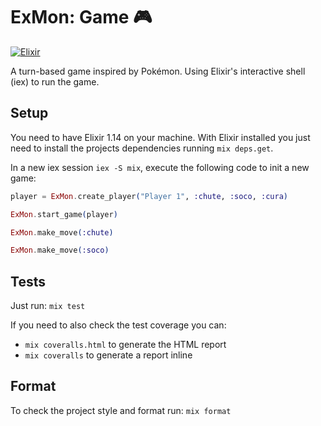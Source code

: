 # ExMon: Game 🎮
[![Elixir][Elixir-icon]][Elixir-url]

A turn-based game inspired by Pokémon. Using Elixir's interactive shell (iex) to run the game.

## Setup

You need to have Elixir 1.14 on your machine. With Elixir installed you just need to install the projects dependencies running `mix deps.get`.

In a new iex session `iex -S mix`, execute the following code to init a new game:

```elixir
player = ExMon.create_player("Player 1", :chute, :soco, :cura)

ExMon.start_game(player)

ExMon.make_move(:chute)

ExMon.make_move(:soco)
```

## Tests

Just run: `mix test`

If you need to also check the test coverage you can:

* `mix coveralls.html` to generate the HTML report
* `mix coveralls` to generate a report inline 

## Format

To check the project style and format run: `mix format`

<!-- MARKDOWN LINKS & IMAGES -->
<!-- https://www.markdownguide.org/basic-syntax/#reference-style-links -->
[Elixir-icon]: https://img.shields.io/badge/elixir-663399?style=for-the-badge&logo=elixir&logoColor=white
[Elixir-url]: https://elixir-lang.org